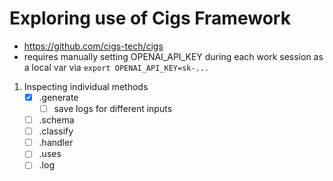 # Exploring use of Cigs Framework

- https://github.com/cigs-tech/cigs
- requires manually setting OPENAI_API_KEY during each work session as a local var via `export OPENAI_API_KEY=sk-...`

1. Inspecting individual methods
   - [x] .generate
     - [ ] save logs for different inputs
   - [ ] .schema
   - [ ] .classify
   - [ ] .handler
   - [ ] .uses
   - [ ] .log